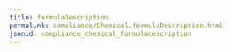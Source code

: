 ```yaml
---
title: formulaDescription
permalink: compliance/Chemical.formulaDescription.html
jsonid: compliance_chemical_formuladescription
---
```

